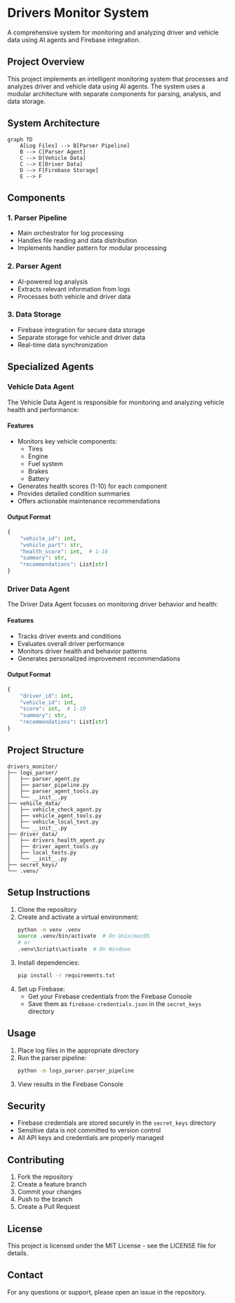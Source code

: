 # Drivers Monitor System

A comprehensive system for monitoring and analyzing driver and vehicle data using AI agents and Firebase integration.

## Project Overview

This project implements an intelligent monitoring system that processes and analyzes driver and vehicle data using AI agents. The system uses a modular architecture with separate components for parsing, analysis, and data storage.

## System Architecture

```mermaid
graph TD
    A[Log Files] --> B[Parser Pipeline]
    B --> C[Parser Agent]
    C --> D[Vehicle Data]
    C --> E[Driver Data]
    D --> F[Firebase Storage]
    E --> F
```

## Components

### 1. Parser Pipeline
- Main orchestrator for log processing
- Handles file reading and data distribution
- Implements handler pattern for modular processing

### 2. Parser Agent
- AI-powered log analysis
- Extracts relevant information from logs
- Processes both vehicle and driver data

### 3. Data Storage
- Firebase integration for secure data storage
- Separate storage for vehicle and driver data
- Real-time data synchronization


## Specialized Agents

### Vehicle Data Agent
The Vehicle Data Agent is responsible for monitoring and analyzing vehicle health and performance:

#### Features
- Monitors key vehicle components:
  - Tires
  - Engine
  - Fuel system
  - Brakes
  - Battery
- Generates health scores (1-10) for each component
- Provides detailed condition summaries
- Offers actionable maintenance recommendations

#### Output Format
```python
{
    "vehicle_id": int,
    "vehicle_part": str,
    "health_score": int,  # 1-10
    "summary": str,
    "recommendations": List[str]
}
```

### Driver Data Agent
The Driver Data Agent focuses on monitoring driver behavior and health:

#### Features
- Tracks driver events and conditions
- Evaluates overall driver performance
- Monitors driver health and behavior patterns
- Generates personalized improvement recommendations

#### Output Format
```python
{
    "driver_id": int,
    "vehicle_id": int,
    "score": int,  # 1-10
    "summary": str,
    "recommendations": List[str]
}
```

## Project Structure

```
drivers_monitor/
├── logs_parser/
│   ├── parser_agent.py
│   ├── parser_pipeline.py
│   ├── parser_agent_tools.py
│   └── __init__.py
├── vehicle_data/
│   ├── vehicle_check_agent.py
│   ├── vehicle_agent_tools.py
│   ├── vehicle_local_test.py
│   └── __init__.py
├── driver_data/
│   ├── drivers_health_agent.py
│   ├── driver_agent_tools.py
│   ├── local_tests.py
│   └── __init__.py
├── secret_keys/
└── .venv/
```

## Setup Instructions

1. Clone the repository
2. Create and activate a virtual environment:
   ```bash
   python -m venv .venv
   source .venv/bin/activate  # On Unix/macOS
   # or
   .venv\Scripts\activate  # On Windows
   ```
3. Install dependencies:
   ```bash
   pip install -r requirements.txt
   ```
4. Set up Firebase:
   - Get your Firebase credentials from the Firebase Console
   - Save them as `firebase-credentials.json` in the `secret_keys` directory

## Usage

1. Place log files in the appropriate directory
2. Run the parser pipeline:
   ```bash
   python -m logs_parser.parser_pipeline
   ```
3. View results in the Firebase Console

## Security

- Firebase credentials are stored securely in the `secret_keys` directory
- Sensitive data is not committed to version control
- All API keys and credentials are properly managed

## Contributing

1. Fork the repository
2. Create a feature branch
3. Commit your changes
4. Push to the branch
5. Create a Pull Request

## License

This project is licensed under the MIT License - see the LICENSE file for details.

## Contact

For any questions or support, please open an issue in the repository. 